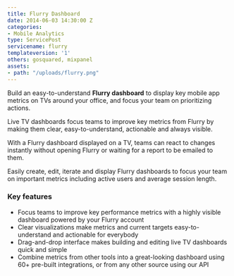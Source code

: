 ```yaml
---
title: Flurry Dashboard
date: 2014-06-03 14:30:00 Z
categories:
- Mobile Analytics
type: ServicePost
servicename: flurry
templateversion: '1'
others: gosquared, mixpanel
assets:
- path: "/uploads/flurry.png"
---
```


Build an easy-to-understand **Flurry dashboard** to display key mobile app metrics on TVs around your office, and focus your team on prioritizing actions. 

Live TV dashboards focus teams to improve key metrics from Flurry by making them clear, easy-to-understand, actionable and always visible.

With a Flurry dashboard displayed on a TV, teams can react to changes instantly without opening Flurry or waiting for a report to be emailed to them. 

Easily create, edit, iterate and display Flurry dashboards to focus your team on important metrics including active users and average session length.


<div class="useful-resources widget-main__inner">
<h3>Key features</h3>
<ul class="resources-links">
<li><span>Focus teams to improve key performance metrics with a highly visible dashboard powered by your Flurry account</span></li>
<li><span>Clear visualizations make metrics and current targets easy-to-understand and actionable for everybody</span></li>
<li><span>Drag-and-drop interface makes building and editing live TV dashboards quick and simple</span></li>
<li><span>Combine metrics from other tools into a great-looking dashboard using 60+ pre-built integrations, or from any other source using our API</span></li>
</ul>
</div>
